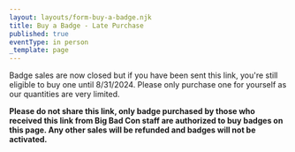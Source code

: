 ```yaml
---
layout: layouts/form-buy-a-badge.njk
title: Buy a Badge - Late Purchase
published: true
eventType: in person
_template: page
---
```


Badge sales are now closed but if you have been sent this link, you're still eligible to buy one until 8/31/2024. Please only purchase one for yourself as our quantities are very limited. 

**Please do not share this link, only badge purchased by those who received this link from Big Bad Con staff are authorized to buy badges on this page. Any other sales will be refunded and badges will not be activated.**
